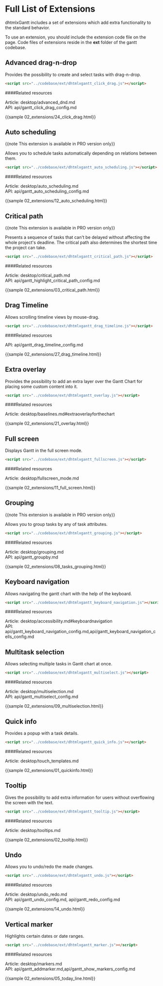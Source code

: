 Full List of Extensions
=========================

dhtmlxGantt includes a set of extensions which add extra functionality to the standard behavior.

To use an extension, you should include the extension code file on the page. Code files of extensions reside in the **ext** folder of the gantt codebase.

Advanced drag-n-drop
----------------------

Provides the possibility to create and select tasks with drag-n-drop.

~~~html
<script src="../codebase/ext/dhtmlxgantt_click_drag.js"></script>
~~~

####Related resources

Article: desktop/advanced_dnd.md<br>
API: api/gantt_click_drag_config.md<br>

{{sample 02_extensions/24_click_drag.html}}

Auto scheduling
----------------

{{note This extension is available in PRO version only}}

Allows you to schedule tasks automatically depending on relations between them.

~~~html
<script src="../codebase/ext/dhtmlxgantt_auto_scheduling.js"></script>
~~~

####Related resources

Article: desktop/auto_scheduling.md<br>
API: api/gantt_auto_scheduling_config.md<br>

{{sample  02_extensions/12_auto_scheduling.html}}


Critical path
-------------

{{note This extension is available in PRO version only}}

Presents a sequence of tasks that can't be delayed without affecting the whole project's deadline.
The critical path also determines the shortest time the project can take.

~~~html
<script src="../codebase/ext/dhtmlxgantt_critical_path.js"></script>
~~~

####Related resources

Article: desktop/critical_path.md<br>
API: api/gantt_highlight_critical_path_config.md<br>

{{sample  02_extensions/03_critical_path.html}}


Drag Timeline
-------------

Allows scrolling timeline views by mouse-drag.

~~~html
<script src="../codebase/ext/dhtmlxgantt_drag_timeline.js"></script>
~~~

####Related resources

API: api/gantt_drag_timeline_config.md<br>

{{sample  02_extensions/27_drag_timeline.html}}


Extra overlay
--------------

Provides the possibility to add an extra layer over the Gantt Chart for placing some custom content into it.

~~~html
<script src="../codebase/ext/dhtmlxgantt_overlay.js"></script>
~~~

####Related resources

Article: desktop/baselines.md#extraoverlayforthechart

{{sample 02_extensions/21_overlay.html}}

Full screen
-----------

Displays Gantt in the full screen mode.

~~~html
<script src="../codebase/ext/dhtmlxgantt_fullscreen.js"></script>
~~~

####Related resources

Article: desktop/fullscreen_mode.md <br>

{{sample 02_extensions/11_full_screen.html}}

Grouping
------------

{{note This extension is available in PRO version only}}

Allows you to group tasks by any of task attributes.

~~~html
<script src="../codebase/ext/dhtmlxgantt_grouping.js"></script>
~~~

####Related resources

Article: desktop/grouping.md<br>
API: api/gantt_groupby.md<br>

{{sample  02_extensions/08_tasks_grouping.html}}

Keyboard navigation
------------------
Allows navigating the gantt chart with the help of the keyboard.

~~~html
<script src="../codebase/ext/dhtmlxgantt_keyboard_navigation.js"></script>
~~~

####Related resources

Article: desktop/accessibility.md#keyboardnavigation<br>
API: api/gantt_keyboard_navigation_config.md,api/gantt_keyboard_navigation_cells_config.md<br>



Multitask selection
-------------------

Allows selecting multiple tasks in Gantt chart at once.

~~~html
<script src="../codebase/ext/dhtmlxgantt_multiselect.js"></script>
~~~

####Related resources

Article: desktop/multiselection.md<br>
API: api/gantt_multiselect_config.md<br>

{{sample  02_extensions/09_multiselection.html}}


Quick info
-----------

Provides a popup with a task details.

~~~html
<script src="../codebase/ext/dhtmlxgantt_quick_info.js"></script>
~~~

####Related resources

Article: desktop/touch_templates.md<br>

{{sample 02_extensions/01_quickinfo.html}}


Tooltip
---------
Gives the possibility to add extra information for users without overflowing the screen with the text.

~~~html
<script src="../codebase/ext/dhtmlxgantt_tooltip.js"></script>
~~~

####Related resources

Article: desktop/tooltips.md<br>

{{sample 02_extensions/02_tooltip.html}}

Undo
------

Allows you to undo/redo the made changes.

~~~html
<script src="../codebase/ext/dhtmlxgantt_undo.js"></script>
~~~

####Related resources

Article: desktop/undo_redo.md<br>
API: api/gantt_undo_config.md, api/gantt_redo_config.md<br>

{{sample 02_extensions/14_undo.html}}

Vertical marker
---------

Highlights certain dates or date ranges.

~~~html
<script src="../codebase/ext/dhtmlxgantt_marker.js"></script>
~~~

####Related resources

Article: desktop/markers.md<br>
API: api/gantt_addmarker.md,api/gantt_show_markers_config.md<br>

{{sample  02_extensions/05_today_line.html}}

